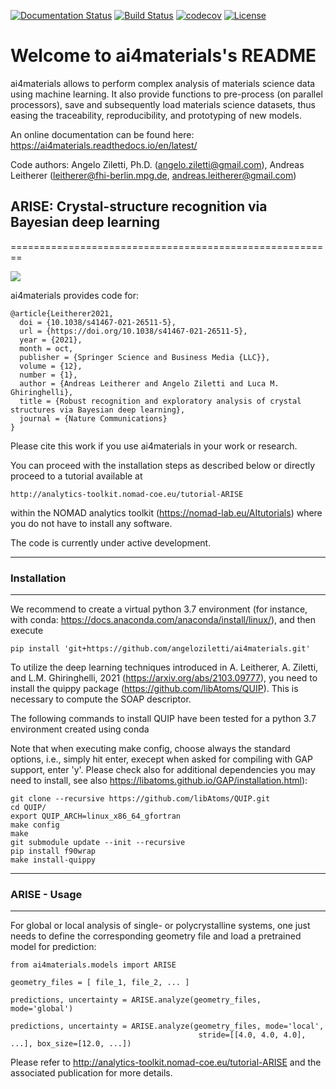 [![Documentation Status](https://readthedocs.org/projects/ai4materials/badge/?version=latest)](https://ai4materials.readthedocs.io/en/latest/?badge=latest)
[![Build Status](https://travis-ci.org/angeloziletti/ai4materials.svg?branch=master)](https://travis-ci.org/angeloziletti/ai4materials)
[![codecov](https://codecov.io/gh/angeloziletti/ai4materials/branch/master/graph/badge.svg)](https://codecov.io/gh/angeloziletti/ai4materials)
[![License](https://img.shields.io/badge/License-Apache%202.0-blue.svg)](https://opensource.org/licenses/Apache-2.0)


Welcome to ai4materials's README
========================================

ai4materials allows to perform complex analysis of materials science data using machine learning. It also
provide functions to pre-process (on parallel processors), save and subsequently load materials science datasets,
thus easing the traceability, reproducibility, and prototyping of new models.

An online documentation can be found here: https://ai4materials.readthedocs.io/en/latest/

Code authors: Angelo Ziletti, Ph.D. (angelo.ziletti@gmail.com), Andreas Leitherer (leitherer@fhi-berlin.mpg.de, andreas.leitherer@gmail.com)


## ARISE: Crystal-structure recognition via Bayesian deep learning
========================================================

![](./assets/ARISE_logo.svg)

ai4materials provides code for: 

    @article{Leitherer2021,
      doi = {10.1038/s41467-021-26511-5},
      url = {https://doi.org/10.1038/s41467-021-26511-5},
      year = {2021},
      month = oct,
      publisher = {Springer Science and Business Media {LLC}},
      volume = {12},
      number = {1},
      author = {Andreas Leitherer and Angelo Ziletti and Luca M. Ghiringhelli},
      title = {Robust recognition and exploratory analysis of crystal structures via Bayesian deep learning},
      journal = {Nature Communications}
    }

Please cite this work if you use ai4materials in your work or research.

You can proceed with the installation steps as described below or directly proceed to a tutorial available at

    http://analytics-toolkit.nomad-coe.eu/tutorial-ARISE
    
within the NOMAD analytics toolkit (https://nomad-lab.eu/AItutorials) where you do not have to install any software.

The code is currently under active development.

------------------
### Installation
------------------

We recommend to create a virtual python 3.7 environment (for instance, with conda: https://docs.anaconda.com/anaconda/install/linux/), and then execute

    pip install 'git+https://github.com/angeloziletti/ai4materials.git'

To utilize the deep learning techniques introduced in A. Leitherer, A. Ziletti, and L.M. Ghiringhelli, 2021 (https://arxiv.org/abs/2103.09777), you need to install the quippy package (https://github.com/libAtoms/QUIP). This is necessary to compute the SOAP descriptor. 


The following commands to install QUIP have been tested for a python 3.7 environment created using conda 

Note that when executing make config, choose always the standard options, i.e., simply hit enter, execept when asked for compiling with GAP support, enter 'y'. Please check also for additional dependencies you may need to install, see also https://libatoms.github.io/GAP/installation.html):

    git clone --recursive https://github.com/libAtoms/QUIP.git
    cd QUIP/
    export QUIP_ARCH=linux_x86_64_gfortran
    make config
    make
    git submodule update --init --recursive
    pip install f90wrap
    make install-quippy

---------------
### ARISE - Usage
---------------

For global or local analysis of single- or polycrystalline systems, one just needs to define the corresponding geometry file and load a pretrained model for prediction:

    from ai4materials.models import ARISE

    geometry_files = [ file_1, file_2, ... ]

    predictions, uncertainty = ARISE.analyze(geometry_files, mode='global') 

    predictions, uncertainty = ARISE.analyze(geometry_files, mode='local',
                                              stride=[[4.0, 4.0, 4.0], ...], box_size=[12.0, ...])
                                              
Please refer to  http://analytics-toolkit.nomad-coe.eu/tutorial-ARISE and the associated publication for more details.
